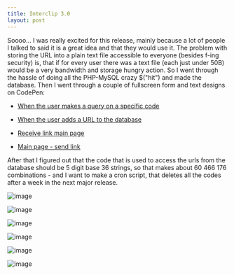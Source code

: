 ```yaml
---
title: Interclip 3.0
layout: post
---
```


<p>Soooo...
I was really excited for this release, mainly because a lot of people I talked to said it is a great idea and that they would use it. The problem with storing the URL into a plain text file accessible to everyone (besides f-ing security) is, that if for every user there was a text file (each just under 50B) would be a very bandwidth and storage hungry action. So I went through the hassle of doing all the PHP-MySQL crazy $(&quot;hit&quot;) and made the database. Then I went through a couple of fullscreen form and text designs on CodePen:</p>
<ul>
<li><p><a href="https://codepen.io/filip_tronicek/pen/qeJjPz">When the user makes a query on a specific code</a> </p>
</li>
<li><p><a href="https://codepen.io/filip_tronicek/pen/rXqwro">When the user adds a URL to the database</a> </p>
</li>
<li><p><a href="https://codepen.io/filip_tronicek/pen/dxNdgN">Receive link main page</a> </p>
</li>
<li><p><a href="https://codepen.io/MilanMilosev/pen/JdgRpB/">Main page - send link</a> </p>
</li>
</ul>
<p>After that I figured out that the code that is used to access the urls from the database should be 5 digit base 36 strings, so that makes about 60 466 176 combinations - and I want to make a cron script, that deletes all the codes after a week in the next major release.</p>
<p><img src="https://user-images.githubusercontent.com/29888641/62826686-faa86b80-bbbf-11e9-81db-c7e321eaf2e4.png" alt="image"></p>
<p><img src="https://user-images.githubusercontent.com/29888641/62826693-127fef80-bbc0-11e9-95fe-300241e31397.png" alt="image"></p>
<p><img src="https://user-images.githubusercontent.com/29888641/62826696-24619280-bbc0-11e9-81d1-e99c1c37e0d1.png" alt="image"></p>
<p><img src="https://user-images.githubusercontent.com/29888641/62826699-36433580-bbc0-11e9-925b-00c7f0e4e8f4.png" alt="image"></p>
<p><img src="https://user-images.githubusercontent.com/29888641/62826703-4e1ab980-bbc0-11e9-9bc1-eb102f8059fa.png" alt="image"></p>
<p><img src="https://user-images.githubusercontent.com/29888641/62826710-6094f300-bbc0-11e9-8511-59d12efb8618.png" alt="image"></p>